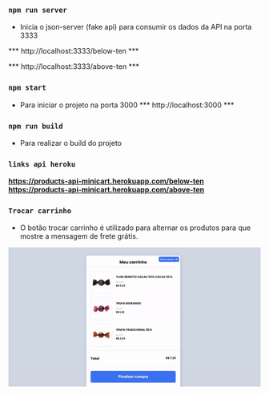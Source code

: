 ### `npm run server`

- Inicia o json-server (fake api) para consumir os dados da API na porta 3333 

*** http://localhost:3333/below-ten ***  

*** http://localhost:3333/above-ten ***

### `npm start`

- Para iniciar o projeto na porta 3000 *** http://localhost:3000 ***

### `npm run build`

- Para realizar o build do projeto

### `links api heroku`

**https://products-api-minicart.herokuapp.com/below-ten**
**https://products-api-minicart.herokuapp.com/above-ten**
### `Trocar carrinho`

- O botão trocar carrinho é utilizado para alternar os produtos para que mostre a mensagem de frete grátis.


<div>
 <img src="./src/assets/project.gif" />
</div>





